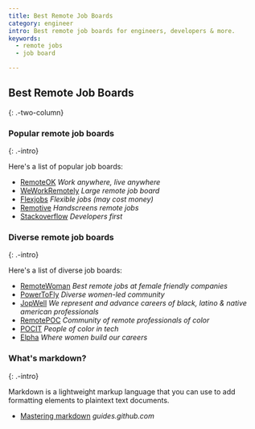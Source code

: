 ```yaml
---
title: Best Remote Job Boards
category: engineer
intro: Best remote job boards for engineers, developers & more.
keywords:
  - remote jobs
  - job board

---
```


## Best Remote Job Boards
{: .-two-column}


### Popular remote job boards
{: .-intro}

Here's a list of popular job boards:
- [RemoteOK](https://remoteok.io/) _Work anywhere, live anywhere_
- [WeWorkRemotely](https://weworkremotely.com/) _Large remote job board_
- [Flexjobs](https://www.jopwell.com/) _Flexible jobs (may cost money)_
- [Remotive](https://remotive.io/) _Handscreens remote jobs_
- [Stackoverflow](https://stackoverflow.com/jobs) _Developers first_


### Diverse remote job boards
{: .-intro}

Here's a list of diverse job boards:
- [RemoteWoman](https://remotewoman.com/) _Best remote jobs at female friendly companies_
- [PowerToFly](https://powertofly.com/) _Diverse women-led community_
- [JopWell](https://www.jopwell.com/) _We represent and advance careers of black, latino & native american professionals_
- [RemotePOC](https://remotepoc.com/) _Community of remote professionals of color_
- [POCIT](https://www.pocitjobs.com/) _People of color in tech_
- [Elpha](https://elpha.com/) _Where women build our careers_



### What's markdown?
{: .-intro}

Markdown is a lightweight markup language that you can use to add formatting elements to plaintext text documents.

- [Mastering markdown](https://guides.github.com/features/mastering-markdown/) _guides.github.com_



